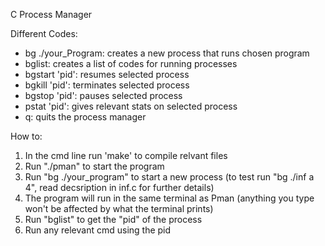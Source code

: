 C Process Manager<br />

Different Codes:<br />
- bg ./your_Program: creates a new process that runs chosen program <br />
- bglist: creates a list of codes for running processes <br />
- bgstart 'pid': resumes selected process <br />
- bgkill 'pid': terminates selected process<br />
- bgstop 'pid': pauses selected process<br />
- pstat 'pid': gives relevant stats on selected process<br />
- q: quits the process manager<br />

How to:<br />
1. In the cmd line run 'make' to compile relvant files<br />
2. Run "./pman" to start the program<br />
3. Run "bg ./your_program" to start a new process (to test run "bg ./inf a 4", read decsription in inf.c for further details)<br />
4. The program will run in the same terminal as Pman (anything you type won't be affected by what the terminal prints)<br />
5. Run "bglist" to get the "pid" of the process<br />
6. Run any relevant cmd using the pid<br />